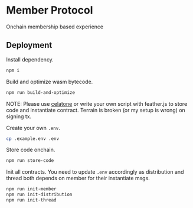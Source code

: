 # Member Protocol

Onchain membership based experience

## Deployment

Install dependency.

```sh
npm i
```

Build and optimize wasm bytecode.

```sh
npm run build-and-optimize
```

NOTE: Please use [celatone](https://terra.celat.one) or write your own script with feather.js to store code and instantiate contract. Terrain is broken (or my setup is wrong) on signing tx.

Create your own `.env`.

```sh
cp .example.env .env
```

Store code onchain.

```sh
npm run store-code
```

Init all contracts. You need to update `.env` accordingly as distribution and thread both depends on member for their instantiate msgs.

```sh
npm run init-member
npm run init-distribution
npm run init-thread
```

